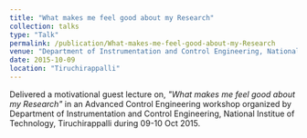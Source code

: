 ```yaml
---
title: "What makes me feel good about my Research"
collection: talks
type: "Talk"
permalink: /publication/What-makes-me-feel-good-about-my-Research
venue: "Department of Instrumentation and Control Engineering, National Institue of Technology"
date: 2015-10-09
location: "Tiruchirappalli"
---
```

Delivered a motivational guest lecture on, <i>"What makes me feel good about my Research"</i> in an Advanced Control Engineering workshop organized by Department of Instrumentation and Control Engineering, National Institue of Technology, Tiruchirappalli during 09-10 Oct 2015.

